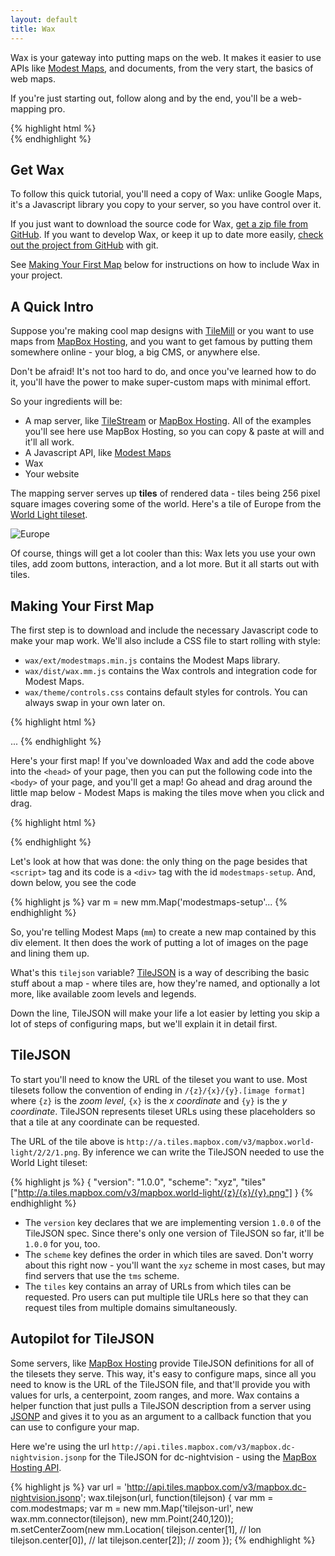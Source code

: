 ```yaml
---
layout: default
title: Wax
---
```


Wax is your gateway into putting maps on the web. It makes it easier to
use APIs like [Modest Maps](http://github.com/stamen/modestmaps-js), and
documents, from the very start, the basics of web maps.

If you're just starting out, follow along and by the end, you'll be a
web-mapping pro.

<div class='live'>
{% highlight html %}
<div id='intro-map'></div>
<script>
var mm = com.modestmaps;
var url = 'http://api.tiles.mapbox.com/v3/mapbox.geography-class.jsonp';

wax.tilejson(url, function(tilejson) {
  var m = new mm.Map('intro-map',
    new wax.mm.connector(tilejson),
    new mm.Point(700,400));

  m.setCenterZoom(new mm.Location(tilejson.center[1],
    tilejson.center[0]),
    tilejson.center[2] - 3);

  wax.mm.zoomer(m).appendTo(m.parent);
  wax.mm.interaction(m);
});
</script>
{% endhighlight %}
</div>

## Get Wax

To follow this quick tutorial, you'll need a copy of Wax: unlike Google Maps,
it's a Javascript library you copy to your server, so you have control over it.

If you just want to download the source code for Wax,
[get a zip file from GitHub](https://github.com/mapbox/wax/tags).
If you want to develop Wax, or keep it up to date more easily, [check out the
project from GitHub](https://github.com/mapbox/wax) with git.

See [Making Your First Map](#making-your-first-map) below for instructions on
how to include Wax in your project.

## A Quick Intro

Suppose you're making cool map designs with [TileMill](http://tilemill.com/)
or you want to use maps from [MapBox Hosting](http://tiles.mapbox.com), and you want to
get famous by putting them somewhere online - your blog, a big CMS, or anywhere else.

Don't be afraid! It's not too hard to do, and once you've learned how to do it,
you'll have the power to make super-custom maps with minimal effort.

So your ingredients will be:

* A map server, like [TileStream](http://github.com/mapbox/tilestream) or
  [MapBox Hosting](http://tiles.mapbox.com). All of the examples you'll see
  here use MapBox Hosting, so you can copy & paste at will and it'll all work.
* A Javascript API, like [Modest Maps](http://github.com/stamen/modestmaps-js)
* Wax
* Your website

The mapping server serves up **tiles** of rendered data - tiles being 256 pixel
square images covering some of the world. Here's a tile of Europe from the
[World Light tileset](http://tiles.mapbox.com/mapbox/map/world-light).

![Europe](http://a.tiles.mapbox.com/v3/mapbox.world-light/2/2/1.png)

Of course, things will get a lot cooler than this: Wax lets you use your own
tiles, add zoom buttons, interaction, and a lot more. But it all starts out
with tiles.

<h2 id='making-your-first-map'>Making Your First Map</h2>

The first step is to download and include the necessary Javascript code to
make your map work. We'll also include a CSS file to start rolling with style:

- `wax/ext/modestmaps.min.js` contains the Modest Maps library.
- `wax/dist/wax.mm.js` contains the Wax controls and integration code for
  Modest Maps.
- `wax/theme/controls.css` contains default styles for controls. You can always
  swap in your own later on.

{% highlight html %}
<html>
  <head>
    <script src='wax/ext/modestmaps.min.js' type='text/javascript'></script>
    <script src='wax/dist/wax.mm.js' type='text/javascript'></script>
    <link href='wax/theme/controls.css' rel='stylesheet' type='text/css' />
  ...
{% endhighlight %}

Here's your first map! If you've downloaded Wax and add the code above into the
<code>&lt;head&gt;</code> of your page, then you can put the following code into the
<code>&lt;body&gt;</code> of your page, and you'll get a map! Go ahead and
drag around the little map below -
Modest Maps is making the tiles move when you click and drag.

{% highlight html %}
<div id="modestmaps-setup"></div>
<script>
var tilejson = {
  tilejson: '1.0.0',
  scheme: 'xyz',
  tiles: ['http://a.tiles.mapbox.com/v3/mapbox.world-light/{z}/{x}/{y}.png']
};

var url = 'http://api.tiles.mapbox.com/v3/mapbox.world-light.jsonp';
// Alias com.modestmaps to mm. This isn't necessary -
// just nice for shorter code.
var mm = com.modestmaps;
wax.tilejson(url, function(tilejson) {
    // Set up a map in a div with the id 'modestmaps-setup'
    var m = new mm.Map('modestmaps-setup',
      // Use Wax's connector to add a new custom layer
      new wax.mm.connector(tilejson),
      // And it'll be 240px by 120px
      new mm.Point(240,120));

    // Center it on the United States, at zoom level 2.
    m.setCenterZoom(new mm.Location(39, -98), 2);
});
</script>
{% endhighlight %}
</pre>

Let's look at how that was done: the only thing on the page besides that
<code>&lt;script&gt;</code> tag and its code is a <code>&lt;div&gt;</code>
tag with the id `modestmaps-setup`. And, down below, you see the code

{% highlight js %}
var m = new mm.Map('modestmaps-setup'...
{% endhighlight %}

So, you're telling Modest Maps (`mm`) to create a new map contained by
this div element. It then does the work of putting a lot of images on the page
and lining them up.

What's this `tilejson` variable?
[TileJSON](http://github.com/mapbox/tilejson) is a way of
describing the basic stuff about a map - where tiles are, how they're
named, and optionally a lot more, like available zoom levels and legends.

Down the line, TileJSON will make your life a lot easier by letting you
skip a lot of steps of configuring maps, but we'll explain it in detail first.

## TileJSON

To start you'll need to know the URL of the tileset you want to use. Most
tilesets follow the convention of ending in `/{z}/{x}/{y}.[image format]`
where `{z}` is the *zoom level*, `{x}` is the *x coordinate* and `{y}` is
the *y coordinate*. TileJSON represents tileset URLs using these placeholders
so that a tile at any coordinate can be requested.

The URL of the tile above is `http://a.tiles.mapbox.com/v3/mapbox.world-light/2/2/1.png`.
By inference we can write the TileJSON needed to use the World Light tileset:

{% highlight js %}
{
  "version": "1.0.0",
  "scheme": "xyz",
  "tiles" ["http://a.tiles.mapbox.com/v3/mapbox.world-light/{z}/{x}/{y}.png"]
}
{% endhighlight %}

- The `version` key declares that we are implementing version `1.0.0` of the
  TileJSON spec. Since there's only one version of TileJSON so far, it'll be `1.0.0` for you, too.
- The `scheme` key defines the order in which tiles are saved. Don't worry about this right now -
  you'll want the `xyz` scheme in most cases, but may find servers that use the `tms` scheme.
- The `tiles` key contains an array of URLs from which tiles can be requested. Pro users can put
  multiple tile URLs here so that they can request tiles from multiple domains simultaneously.


## Autopilot for TileJSON

Some servers, like [MapBox Hosting](http://tiles.mapbox.com/) provide TileJSON
definitions for all of the tilesets they serve. This way, it's easy to configure maps, since
all you need to know is the URL of the TileJSON file, and that'll provide you with values
for urls, a centerpoint, zoom ranges, and more. Wax contains a helper function that just
pulls a TileJSON description from a server using [JSONP](http://en.wikipedia.org/wiki/JSONP)
and gives it to you as an argument to a callback function that you can use to configure
your map.

Here we're using the url `http://api.tiles.mapbox.com/v3/mapbox.dc-nightvision.jsonp` for
the TileJSON for dc-nightvision - using the [MapBox Hosting API](http://mapbox.com/hosting/api/).

{% highlight js %}
var url = 'http://api.tiles.mapbox.com/v3/mapbox.dc-nightvision.jsonp';
wax.tilejson(url, function(tilejson) {
  var mm = com.modestmaps;
  var m = new mm.Map('tilejson-url',
    new wax.mm.connector(tilejson),
    new mm.Point(240,120));
  m.setCenterZoom(new mm.Location(
    tilejson.center[1],  // lon
    tilejson.center[0]), // lat
    tilejson.center[2]); // zoom
});
{% endhighlight %}
